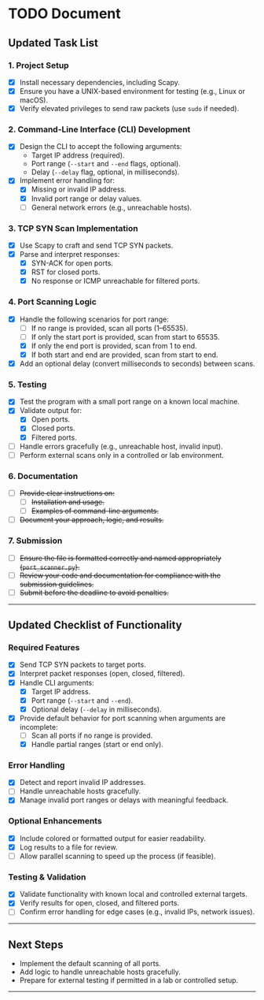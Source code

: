 # TODO Document

## **Updated Task List**

### **1. Project Setup**

- [x] Install necessary dependencies, including Scapy.
- [x] Ensure you have a UNIX-based environment for testing (e.g., Linux or macOS).
- [x] Verify elevated privileges to send raw packets (use `sudo` if needed).

### **2. Command-Line Interface (CLI) Development**

- [x] Design the CLI to accept the following arguments:
    - Target IP address (required).
    - Port range (`--start` and `--end` flags, optional).
    - Delay (`--delay` flag, optional, in milliseconds).
- [x] Implement error handling for:
    - [x] Missing or invalid IP address.
    - [x] Invalid port range or delay values.
    - [ ] General network errors (e.g., unreachable hosts).

### **3. TCP SYN Scan Implementation**

- [x] Use Scapy to craft and send TCP SYN packets.
- [x] Parse and interpret responses:
    - [x] SYN-ACK for open ports.
    - [x] RST for closed ports.
    - [x] No response or ICMP unreachable for filtered ports.

### **4. Port Scanning Logic**

- [x] Handle the following scenarios for port range:
    - [ ] If no range is provided, scan all ports (1–65535).
    - [ ] If only the start port is provided, scan from start to 65535.
    - [x] If only the end port is provided, scan from 1 to end.
    - [x] If both start and end are provided, scan from start to end.
- [x] Add an optional delay (convert milliseconds to seconds) between scans.

### **5. Testing**

- [x] Test the program with a small port range on a known local machine.
- [x] Validate output for:
    - [x] Open ports.
    - [x] Closed ports.
    - [x] Filtered ports.
- [ ] Handle errors gracefully (e.g., unreachable host, invalid input).
- [ ] Perform external scans only in a controlled or lab environment.

### **6. Documentation**

- [ ] ~~Provide clear instructions on:~~
    - [ ] ~~Installation and usage.~~
    - [ ] ~~Examples of command-line arguments.~~
- [ ] ~~Document your approach, logic, and results.~~

### **7. Submission**

- [ ] ~~Ensure the file is formatted correctly and named appropriately (`port_scanner.py`).~~
- [ ] ~~Review your code and documentation for compliance with the submission guidelines.~~
- [ ] ~~Submit before the deadline to avoid penalties.~~

---

## **Updated Checklist of Functionality**

### **Required Features**

- [x] Send TCP SYN packets to target ports.
- [x] Interpret packet responses (open, closed, filtered).
- [x] Handle CLI arguments:
    - [x] Target IP address.
    - [x] Port range (`--start` and `--end`).
    - [x] Optional delay (`--delay` in milliseconds).
- [x] Provide default behavior for port scanning when arguments are incomplete:
    - [ ] Scan all ports if no range is provided.
    - [x] Handle partial ranges (start or end only).

### **Error Handling**

- [x] Detect and report invalid IP addresses.
- [ ] Handle unreachable hosts gracefully.
- [x] Manage invalid port ranges or delays with meaningful feedback.

### **Optional Enhancements**

- [x] Include colored or formatted output for easier readability.
- [x] Log results to a file for review.
- [ ] Allow parallel scanning to speed up the process (if feasible).

### **Testing & Validation**

- [x] Validate functionality with known local and controlled external targets.
- [x] Verify results for open, closed, and filtered ports.
- [ ] Confirm error handling for edge cases (e.g., invalid IPs, network issues).

---

## Next Steps

- Implement the default scanning of all ports.
- Add logic to handle unreachable hosts gracefully.
- Prepare for external testing if permitted in a lab or controlled setup.

---